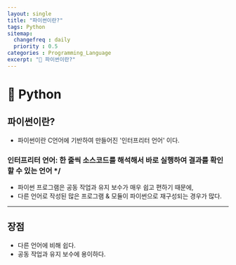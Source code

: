 ```yaml
---
layout: single
title: "파이썬이란?"
tags: Python
sitemap:
  changefreq : daily
  priority : 0.5
categories : Programming_Language
excerpt: "📘 파이썬이란?"
---
```


# 📘 Python

## 파이썬이란?
- 파이썬이란 C언어에 기반하여 만들어진 '인터프리터 언어' 이다.
### 인터프리터 언어: 한 줄씩 소스코드를 해석해서 바로 실행하여 결과를 확인할 수 있는 언어 */

- 파이썬 프로그램은 공동 작업과 유지 보수가 매우 쉽고 편하기 때문에, 
- 다른 언어로 작성된 많은 프로그램 & 모듈이 파이썬으로 재구성되는 경우가 많다.

---

## 장점
- 다른 언어에 비해 쉽다.
- 공동 작업과 유지 보수에 용이하다.